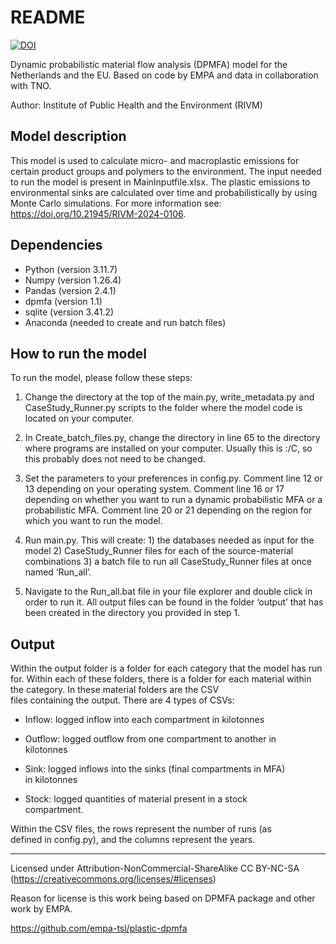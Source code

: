 README
================

[![DOI](https://zenodo.org/badge/DOI/10.5281/zenodo.12636554.svg)](https://doi.org/10.5281/zenodo.12636554)

Dynamic probabilistic material flow analysis (DPMFA) model for the
Netherlands and the EU. Based on code by EMPA and data in collaboration
with TNO.

Author: Institute of Public Health and the Environment (RIVM)

## Model description

This model is used to calculate micro- and macroplastic emissions for
certain product groups and polymers to the environment. The input needed
to run the model is present in MainInputfile.xlsx. The plastic emissions
to environmental sinks are calculated over time and probabilistically by
using Monte Carlo simulations. For more information see: https://doi.org/10.21945/RIVM-2024-0106.

## Dependencies

- Python (version 3.11.7)
- Numpy (version 1.26.4)
- Pandas (version 2.4.1)
- dpmfa (version 1.1)
- sqlite (version 3.41.2)
- Anaconda (needed to create and run batch files)

## How to run the model

To run the model, please follow these steps:

1.  Change the directory at the top of the main.py, write_metadata.py
    and CaseStudy_Runner.py scripts to the folder where the model code
    is located on your computer.

2.  In Create_batch_files.py, change the directory in line 65 to the
    directory where programs are installed on your computer. Usually
    this is :/C, so this probably does not need to be changed.

3.  Set the parameters to your preferences in config.py. Comment line 12
    or 13 depending on your operating system. Comment line 16 or 17
    depending on whether you want to run a dynamic probabilistic MFA or
    a probabilistic MFA. Comment line 20 or 21 depending on the region
    for which you want to run the model.

4.  Run main.py. This will create: 1) the databases needed as input for
    the model 2) CaseStudy_Runner files for each of the source-material
    combinations 3) a batch file to run all CaseStudy_Runner files at
    once named ‘Run_all’.

5.  Navigate to the Run_all.bat file in your file explorer and double
    click in order to run it. All output files can be found in the
    folder ‘output’ that has been created in the directory you provided
    in step 1.

## Output

Within the output folder is a folder for each category that the model
has run for. Within each of these folders, there is a folder for each
material within the category. In these material folders are the CSV  
files containing the output. There are 4 types of CSVs:

- Inflow: logged inflow into each compartment in kilotonnes

- Outflow: logged outflow from one compartment to another in  
  kilotonnes

- Sink: logged inflows into the sinks (final compartments in MFA)  
  in kilotonnes

- Stock: logged quantities of material present in a stock  
  compartment.

Within the CSV files, the rows represent the number of runs (as  
defined in config.py), and the columns represent the years.

------------------------------------------------------------------------

Licensed under Attribution-NonCommercial-ShareAlike CC BY-NC-SA
(<https://creativecommons.org/licenses/#licenses>)

Reason for license is this work being based on DPMFA package and other
work by EMPA.

<https://github.com/empa-tsl/plastic-dpmfa>
